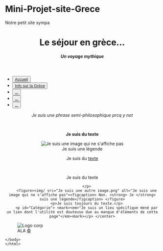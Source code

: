 # Mini-Projet-site-Grece
Notre petit site sympa

<link href="template_form.css" rel="stylesheet" type="text/css"/>
<head>
	<meta charset="utf-8"/>
	<title> Voyage en Grèce </title>
</head>

<body >
<header>
 <center>	<h1><strong> <a title="...c'était vraiment super!">Le séjour en grèce...</a></strong> </h1>
	<h5> <em>Un voyage mythique </em></h5> </center>
</header>

<nav>
	<ul>
		<li><button type=.button_accueil><a href="le_sejour_en_grece_site.html"> Accueil </a> </button></li>
		<li><button type=.button_parametres><a href="page_2.html"> Info sur la Grèce </a> </button></li>
		<li><button type=.button_parametres><a href="page_3.html"> ... </a></button></li>
		<li><button type=.button_parametres><a href="page_4.html"> ... </a></button></li>
		<li><button type=.button_parametres><a href="page_5.html"> ... </a></button></li>
	</ul>
</nav>

<section>
		<center>
		<p> <em> Je suis une phrase semi-philosophique prcq y not <br/>
		</em> </p> <br/>
		<p> <strong>Je suis du texte</strong></p>
		<figure><img/ src="Je suis une image.jpg" alt="Je suis une image qui ne s'affiche pas"><figcaption> Je suis une légende</figcaption> </figure>
		<p>Je suis du <a href="#Catégorie">texte</a><br/>
		</p> <br/>
		<p>Je suis du texte<br/>
		
		</p>
		<figure><img/ src="Je suis une autre image.png" alt="Je suis une image qui ne s'affiche pas"><figcaption> Non. <strong> Je </strong> suis une légende</figcaption> </figure>
		<p>Je suis toujours du texte.</p>
		<p id="Catégorie"> <mark><em>"Je suis un lieu spécifique mené par un lien dont l'utilité est douteuse due au manque d'éléments de cette page"</em><mark></p> </center>
</section>

<footer>
		<figure><img src="logo_ala.png" alt="Logo corp">   <figcaption> ALA <a href="je_suis_un_lien_de_page_web.html"> ©</a> </figcaption> </figure>
</footer>

	</body> 
	</html>
